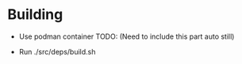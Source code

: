 Building
========

- Use podman container TODO: (Need to include this part auto still)

- Run ./src/deps/build.sh